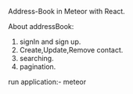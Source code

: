 Address-Book in Meteor with React.

About addressBook:

1) signIn and sign up. 
2) Create,Update,Remove contact. 
3) searching. 
4) pagination.

run application:- 
 meteor
